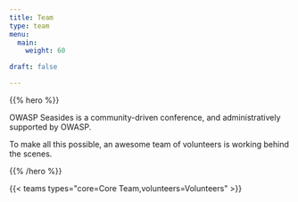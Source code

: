 ```yaml
---
title: Team
type: team
menu:
  main:
    weight: 60

draft: false

---
```


{{% hero %}}

OWASP Seasides is a community-driven conference, and administratively supported by OWASP.

To make all this possible, an awesome team of volunteers is working behind the scenes.

{{% /hero %}}

<!-- ... -->

<!--{{< teams types="core=Core Team,volunteers=Volunteers,cfp=CFP" >}} -->
{{< teams types="core=Core Team,volunteers=Volunteers" >}}
<!-- ... -->

<!--{{% partners categories="communautes,media" %}}
 # Partners 
{{% /partners %}}
-->
